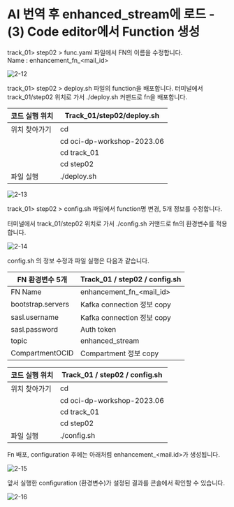 #  AI 번역 후 enhanced_stream에 로드 - (3) Code editor에서 Function 생성


track_01> step02 > func.yaml 파일에서 FN의 이름을 수정합니다.  
        Name : enhancement_fn_<mail_id>

![2-12](https://github.com/oraclekr-data-platform/ODWS-S01-OCI-data-pipeline/assets/150219167/6433259b-e6d2-4458-99e7-fe9f64d88d70)






track_01> step02 > deploy.sh 파일의 function을 배포합니다. 
     터미널에서 track_01/step02 위치로 가서 ./deploy.sh 커맨드로 fn을 배포합니다.  

|코드 실행 위치| Track_01/step02/deploy.sh | 
|------|---|
| 위치 찾아가기  | cd |
|               |  cd oci-dp-workshop-2023.06 |
|               |  cd track_01  |
|               |  cd step02 |
|       파일 실행        |  ./deploy.sh |



![2-13](https://github.com/oraclekr-data-platform/ODWS-S01-OCI-data-pipeline/assets/150219167/062a9a5b-47c1-4d22-9327-1076d1b8c029)


track_01> step02 > config.sh 파일에서 function명 변경, 5개 정보를 수정합니다.

터미널에서 track_01/step02 위치로 가서 ./config.sh 커맨드로 fn의 환경변수를 적용합니다.

![2-14](https://github.com/oraclekr-data-platform/ODWS-S01-OCI-data-pipeline/assets/150219167/16c3439d-a0f3-41a9-bfb0-d76b61754c16)



config.sh 의 정보 수정과 파일 실행은 다음과 같습니다.   

|FN 환경변수 5개| Track_01 / step02 / config.sh | 
|------|---|
| FN Name  | enhancement_fn_<mail_id> |
|  bootstrap.servers      |  Kafka connection 정보 copy |
|  sasl.username              |  Kafka connection 정보 copy  |
|     sasl.password          |  Auth token  |
|       topic         |  enhanced_stream |
|     CompartmentOCID        |  Compartment 정보 copy |




|코드 실행 위치| Track_01 / step02 / config.sh | 
|------|---|
| 위치 찾아가기  | cd |
|               |  cd oci-dp-workshop-2023.06 |
|               |  cd track_01  |
|               |  cd step02 |
|       파일 실행        |  ./config.sh |





Fn 배포, configuration 후에는 아래처럼 enhancement_<mail.id>가 생성됩니다.

![2-15](https://github.com/oraclekr-data-platform/ODWS-S01-OCI-data-pipeline/assets/150219167/b0b01e74-894d-4246-b4b1-acb6fded48bb)





앞서 실행한 configuration (환경변수)가 설정된 결과를 콘솔에서 확인할 수 있습니다.

![2-16](https://github.com/oraclekr-data-platform/ODWS-S01-OCI-data-pipeline/assets/150219167/b9cd4d37-3113-4d5e-8be2-4a660627c90a)



